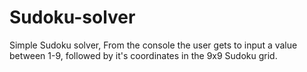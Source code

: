 # Sudoku-solver
Simple Sudoku solver, 
From the console the user gets to input a value between 1-9, followed by it's coordinates in the 9x9 Sudoku grid.
